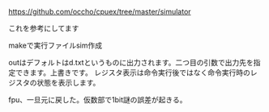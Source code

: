 https://github.com/occho/cpuex/tree/master/simulator

これを参考にしてます

makeで実行ファイルsim作成

outはデフォルトはd.txtというものに出力されます。二つ目の引数で出力先を指定できます。上書きです。
レジスタ表示は命令実行後ではなく命令実行時のレジスタの状態を表示します。

fpu、一旦元に戻した。仮数部で1bit謎の誤差が起きる。
